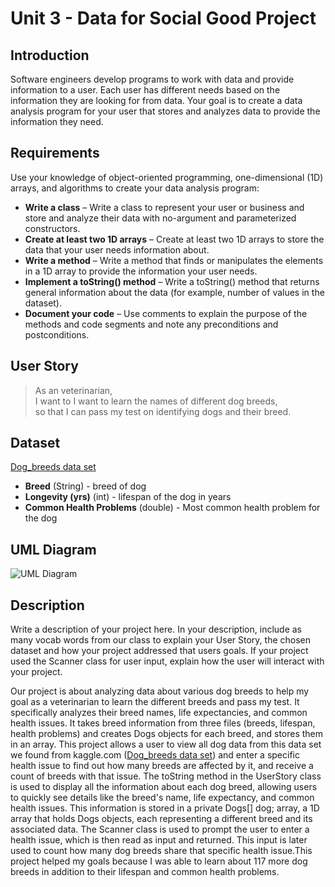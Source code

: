 # Unit 3 - Data for Social Good Project 

## Introduction 

Software engineers develop programs to work with data and provide information to a user. Each user has different needs based on the information they are looking for from data. Your goal is to create a data analysis program for your user that stores and analyzes data to provide the information they need. 

## Requirements 

Use your knowledge of object-oriented programming, one-dimensional (1D) arrays, and algorithms to create your data analysis program: 
- **Write a class** – Write a class to represent your user or business and store and analyze their data with no-argument and parameterized constructors. 
- **Create at least two 1D arrays** – Create at least two 1D arrays to store the data that your user needs information about. 
- **Write a method** – Write a method that finds or manipulates the elements in a 1D array to provide the information your user needs. 
- **Implement a toString() method** – Write a toString() method that returns general information about the data (for example, number of values in the dataset). 
- **Document your code** – Use comments to explain the purpose of the methods and code segments and note any preconditions and postconditions. 

## User Story 


> As an veterinarian, <br> 
> I want to I want to learn the names of different dog breeds, <br> 
> so that I can pass my test on identifying dogs and their breed.

## Dataset 

 [Dog_breeds data set](https://www.kaggle.com/datasets/marshuu/dog-breeds/data)

- **Breed** (String) - breed of dog
- **Longevity (yrs)** (int) - lifespan of the dog in years
- **Common Health Problems** (double) - Most common health problem for the dog

## UML Diagram 


![UML Diagram](image.png)

## Description 

Write a description of your project here. In your description, include as many vocab words from our class to explain your User Story, the chosen dataset and how your project addressed that users goals. If your project used the Scanner class for user input, explain how the user will interact with your project.

Our project is about analyzing data about various dog breeds to help my goal as a veterinarian to learn the different breeds and pass my test. It specifically analyzes their breed names, life expectancies, and common health issues. It takes breed information from three files (breeds, lifespan, health problems) and creates Dogs objects for each breed, and stores them in an array. This project allows a user to view all dog data from this data set we found from kaggle.com ([Dog_breeds data set](https://www.kaggle.com/datasets/marshuu/dog-breeds/data)) and enter a specific health issue to find out how many breeds are affected by it, and receive a count of breeds with that issue. The toString method in the UserStory class is used to display all the information about each dog breed, allowing users to quickly see details like the breed's name, life expectancy, and common health issues. This information is stored in a private Dogs[] dog; array, a 1D array that holds Dogs objects, each representing a different breed and its associated data. The Scanner class is used to prompt the user to enter a health issue, which is then read as input and returned. This input is later used to count how many dog breeds share that specific health issue.This project helped my goals because I was able to learn about 117 more dog breeds in addition to their lifespan and common health problems.
